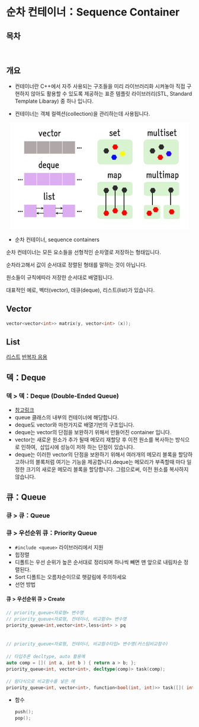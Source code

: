 # 순차 컨테이너：Sequence Container

## 목차

<br />

## 개요

- 컨테이너란 C++에서 자주 사용되는 구조들을 미리 라이브러리화 시켜놓아 직접 구현하지 않아도 활용할 수 있도록 제공하는 표준 템플릿 라이브러리(STL, Standard Template Libaray) 중 하나 입니다.

- 컨테이너는 객체 컬렉션(collection)을 관리하는데 사용됩니다.

<center>
<img src=".\asset\연관 컨테이너\0.png" alt="0" style="width:50vw; aspect-ratio: 5 / 3"/>
</center>

- 순차 컨테이너, sequence containers

순차 컨테이너는 모든 요소들을 선형적인 순차열로 저장하는 형태입니다.

순차라고해서 값이 순서대로 정렬된 형태를 말하는 것이 아닙니다.

원소들이 규칙에따라 저장한 순서대로 배열됩니다.

대표적인 예로, 벡터(vector), 데큐(deque), 리스트(list)가 있습니다.

## Vector

```cpp
vector<vector<int>> matrix(y, vector<int> (x));
```

## List

[리스트](https://chanheess.tistory.com/154)
[반복자 응용](https://velog.io/@jh991012/%EB%B0%B1%EC%A4%80C-5397%EB%B2%88-%ED%82%A4%EB%A1%9C%EA%B1%B0)

## 덱：Deque

### 덱 > 덱：Deque (Double-Ended Queue)

- [참고링크](https://blockdmask.tistory.com/73)
- queue 클래스의 내부의 컨테이너에 해당합니다.
- deque도 vector와 마찬가지로 배열기반의 구조입니다.
- deque는 vector의 단점을 보완하기 위해서 만들어진 container 입니다.
- vector는 새로운 원소가 추가 될때 메모리 재할당 후 이전 원소를 복사하는 방식으로 인하여,  삽입시에 성능이 저하 하는 단점이 있습니다.
- deque는 이러한 vector의 단점을 보완하기 위해서 여러개의 메모리 블록을 할당하고하나의 블록처럼 여기는 기능을 제공합니다.deque는 메모리가 부족할때 마다 일정한 크기의 새로운 메모리 블록을 할당합니다. 그럼으로써, 이전 원소를 복사하지 않습니다.

## 큐：Queue

### 큐 > 큐：Queue

### 큐 > 우선순위 큐：Priority Queue

- `#include <queue>` 라이브러리에서 지원
- 힙정렬
- 디폴트는 우선 순위가 높은 순서대로 정리되며 하나씩 빼면 맨 앞으로 내림차순 정렬된다.
- Sort 디폴트는 오름차순이므로 햇갈림에 주의하세요
- 선언 방법

#### 큐 > 우선순위 큐 > Create

```cpp
// priority_queue<자료형> 변수명
// priority_queue<자료형, 컨테이너, 비교함수> 변수명
priority_queue<int,vector<int>,less<int> > pq


// priority_queue<자료형, 컨테이너, 비교함수타입> 변수명(커스텀비교함수)

// 타입추론 decltype, auto 활용예
auto comp = []( int a, int b ) { return a > b; };
priority_queue<int, vector<int>, decltype(comp)> task(comp);

// 람다식으로 비교함수를 넣은 예
priority_queue<int, vector<int>, function<bool(int, int)>> task([]( int a, int b ) { return a < b; });

```

- 함수

  ```cpp
  push();
  pop();
  ```
